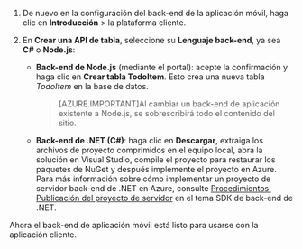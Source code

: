
1. De nuevo en la configuración del back-end de la aplicación móvil, haga clic en **Introducción** > la plataforma cliente. 

2. En **Crear una API de tabla**, seleccione su **Lenguaje back-end**, ya sea **C#** o **Node.js**:

	+ **Back-end de Node.js** (mediante el portal):
	acepte la confirmación y haga clic en **Crear tabla TodoItem**. Esto crea una nueva tabla *TodoItem* en la base de datos.
	 
		>[AZURE.IMPORTANT]Al cambiar un back-end de aplicación existente a Node.js, se sobrescribirá todo el contenido del sitio.

	+ **Back-end de .NET (C#)**: 
	haga clic en **Descargar**, extraiga los archivos de proyecto comprimidos en el equipo local, abra la solución en Visual Studio, compile el proyecto para restaurar los paquetes de NuGet y después implemente el proyecto en Azure. Para más información sobre cómo implementar un proyecto de servidor back-end de .NET en Azure, consulte [Procedimientos: Publicación del proyecto de servidor](app-service-mobile-dotnet-backend-how-to-use-server-sdk.md#publish-server-project) en el tema SDK de back-end de .NET.
	 
Ahora el back-end de aplicación móvil está listo para usarse con la aplicación cliente.

<!---HONumber=AcomDC_1223_2015-->